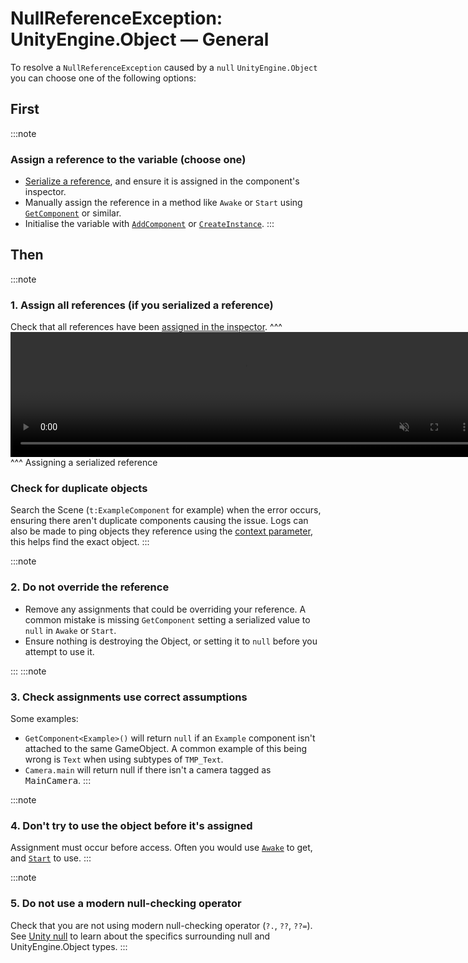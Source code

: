 # NullReferenceException: UnityEngine.Object — General

To resolve a `NullReferenceException` caused by a `null` `UnityEngine.Object` you can choose one of the following options:

## First
:::note
### Assign a reference to the variable (choose one)
- [Serialize a reference](../../References/Serializing%20Component%20References.md), and ensure it is assigned in the component's inspector.
- Manually assign the reference in a method like `Awake` or `Start` using [`GetComponent`](https://docs.unity3d.com/ScriptReference/GameObject.GetComponent.html) or similar.
- Initialise the variable with [`AddComponent`](https://docs.unity3d.com/ScriptReference/GameObject.AddComponent.html) or [`CreateInstance`](https://docs.unity3d.com/ScriptReference/ScriptableObject.CreateInstance.html).
:::
## Then
:::note
### 1. Assign all references (if you serialized a reference)
Check that all references have been [assigned in the inspector](../../References/Serializing%20Component%20References.md).
^^^
<video width="750" height="200" autoplay loop muted controls><source type="video/webm" src="https://unity.huh.how/Video/inspector-references.webm"></video>
^^^ Assigning a serialized reference

### Check for duplicate objects
Search the Scene (`t:ExampleComponent` for example) when the error occurs, ensuring there aren't duplicate components causing the issue.
Logs can also be made to ping objects they reference using the [context parameter](../../Debugging/Logging/How-to.md), this helps find the exact object.
:::

:::note
### 2. Do not override the reference
- Remove any assignments that could be overriding your reference.
  A common mistake is missing `GetComponent` setting a serialized value to `null` in `Awake` or `Start`.
- Ensure nothing is destroying the Object, or setting it to `null` before you attempt to use it.

:::
:::note
### 3. Check assignments use correct assumptions
Some examples:
- `GetComponent<Example>()` will return `null` if an `Example` component isn't attached to the same GameObject.
  A common example of this being wrong is `Text` when using subtypes of `TMP_Text`.
- `Camera.main` will return null if there isn't a camera tagged as <kbd>MainCamera</kbd>.
:::

:::note
### 4. Don't try to use the object before it's assigned
Assignment must occur before access. Often you would use [`Awake`](https://docs.unity3d.com/ScriptReference/MonoBehaviour.Awake.html) to get, and [`Start`](https://docs.unity3d.com/ScriptReference/MonoBehaviour.Start.html) to use.
:::

:::note
### 5. Do not use a modern null-checking operator
Check that you are not using modern null-checking operator (`?.`, `??`, `??=`).
See [Unity null](../../Unity%20Null.md) to learn about the specifics surrounding null and UnityEngine.Object types.
:::
